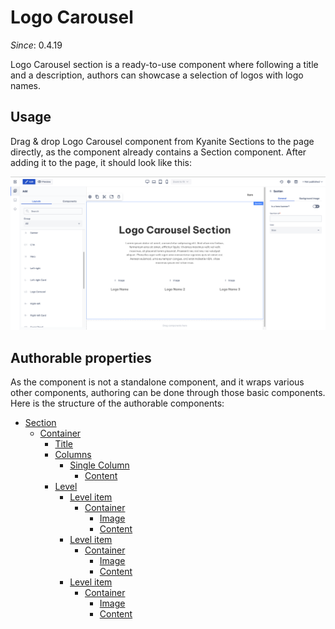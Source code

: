 # Logo Carousel

_Since_: 0.4.19

[//]: # (TODO add component groups info)

Logo Carousel section is a ready-to-use component where following a title and a description,
authors can showcase a selection of logos with logo names.

## Usage

Drag & drop Logo Carousel component from Kyanite Sections to the page directly, as the
component already contains a Section component.
After adding it to the page, it should look like this:
<p align="center" width="100%">
    <img class="image--with-border" src="_images/initial-logocarousel.png" alt="Initial Logo Carousel">
</p>

## Authorable properties

As the component is not a standalone component, and it wraps various other components, authoring
can be done through those basic components. Here is the structure of the authorable components:

- <a href="../../../components/section">Section</a>
    - <a href="../../../components/container">Container</a>
        - <a href="../../../components/title">Title</a>
        - <a href="../../../components/columns">Columns</a>
            - <a href="../../../components/columns/column">Single Column</a>
                - <a href="../../../components/content">Content</a>
        - <a href="../../../components/level">Level</a>
            - <a href="../../../components/level/levelitem">Level item</a>
                - <a href="../../../components/container">Container</a>
                    - <a href="../../../components/image">Image</a>
                    - <a href="../../../components/content">Content</a>
            - <a href="../../../components/level/levelitem">Level item</a>
                - <a href="../../../components/container">Container</a>
                    - <a href="../../../components/image">Image</a>
                    - <a href="../../../components/content">Content</a>
            - <a href="../../../components/level/levelitem">Level item</a>
                - <a href="../../../components/container">Container</a>
                    - <a href="../../../components/image">Image</a>
                    - <a href="../../../components/content">Content</a>
